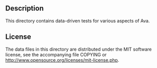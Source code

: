 Description
------------

This directory contains data-driven tests for various aspects of Ava.

License
--------

The data files in this directory are distributed under the MIT software
license, see the accompanying file COPYING or
http://www.opensource.org/licenses/mit-license.php.

